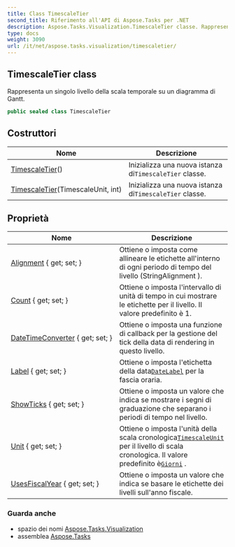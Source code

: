 ```yaml
---
title: Class TimescaleTier
second_title: Riferimento all'API di Aspose.Tasks per .NET
description: Aspose.Tasks.Visualization.TimescaleTier classe. Rappresenta un singolo livello della scala temporale su un diagramma di Gantt.
type: docs
weight: 3090
url: /it/net/aspose.tasks.visualization/timescaletier/
---
```

## TimescaleTier class

Rappresenta un singolo livello della scala temporale su un diagramma di Gantt.

```csharp
public sealed class TimescaleTier
```

## Costruttori

| Nome | Descrizione |
| --- | --- |
| [TimescaleTier](timescaletier/#constructor)() | Inizializza una nuova istanza di`TimescaleTier` classe. |
| [TimescaleTier](timescaletier/#constructor_1)(TimescaleUnit, int) | Inizializza una nuova istanza di`TimescaleTier` classe. |

## Proprietà

| Nome | Descrizione |
| --- | --- |
| [Alignment](../../aspose.tasks.visualization/timescaletier/alignment/) { get; set; } | Ottiene o imposta come allineare le etichette all'interno di ogni periodo di tempo del livello (StringAlignment ). |
| [Count](../../aspose.tasks.visualization/timescaletier/count/) { get; set; } | Ottiene o imposta l'intervallo di unità di tempo in cui mostrare le etichette per il livello. Il valore predefinito è 1. |
| [DateTimeConverter](../../aspose.tasks.visualization/timescaletier/datetimeconverter/) { get; set; } | Ottiene o imposta una funzione di callback per la gestione del tick della data di rendering in questo livello. |
| [Label](../../aspose.tasks.visualization/timescaletier/label/) { get; set; } | Ottiene o imposta l'etichetta della data[`DateLabel`](../datelabel/) per la fascia oraria. |
| [ShowTicks](../../aspose.tasks.visualization/timescaletier/showticks/) { get; set; } | Ottiene o imposta un valore che indica se mostrare i segni di graduazione che separano i periodi di tempo nel livello. |
| [Unit](../../aspose.tasks.visualization/timescaletier/unit/) { get; set; } | Ottiene o imposta l'unità della scala cronologica[`TimescaleUnit`](../timescaleunit/) per il livello di scala cronologica. Il valore predefinito è[`Giorni`](../timescaleunit/) . |
| [UsesFiscalYear](../../aspose.tasks.visualization/timescaletier/usesfiscalyear/) { get; set; } | Ottiene o imposta un valore che indica se basare le etichette dei livelli sull'anno fiscale. |

### Guarda anche

* spazio dei nomi [Aspose.Tasks.Visualization](../../aspose.tasks.visualization/)
* assemblea [Aspose.Tasks](../../)


